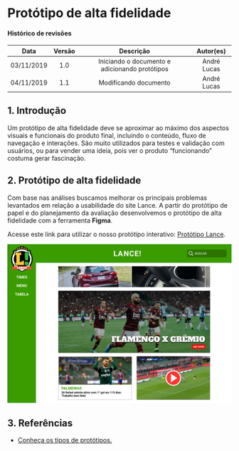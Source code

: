 # Protótipo de alta fidelidade

#### Histórico de revisões
|   Data   |  Versão  |        Descrição       |          Autor(es)          |
|:--------:|:--------:|:----------------------:|:---------------------------:|
|03/11/2019|1.0| Iniciando o documento e adicionando protótipos |André Lucas|
|04/11/2019|1.1|Modificando documento|André Lucas| 

## 1. Introdução

Um protótipo de alta fidelidade deve se aproximar ao máximo dos aspectos visuais e funcionais do produto final, incluindo o conteúdo, fluxo de navegação e interações. São muito utilizados para testes e validação com usuários, ou para vender uma ideia, pois ver o produto “funcionando” costuma gerar fascinação.

## 2. Protótipo de alta fidelidade

Com base nas análises buscamos melhorar os principais problemas levantados em relação a usabilidade do site Lance. A partir do protótipo de papel e do planejamento da avaliação desenvolvemos o protótipo de alta fidelidade com a ferramenta **Figma**. 

Acesse este link para utilizar o nosso protótipo interativo: [Protótipo Lance](https://www.figma.com/file/P20DyPWi8UBMlW2FlwgCYt/2019.2-Lance?node-id=0%3A1).

![Prototipo](../img/tela_inicial_prototipo.png)

## 3. Referências

- [Conheça os tipos de protótipos.](https://dextra.com.br/pt/baixa-media-ou-alta-fidelidade-conheca-as-diferencas-entre-os-tipos-de-prototipos/)
